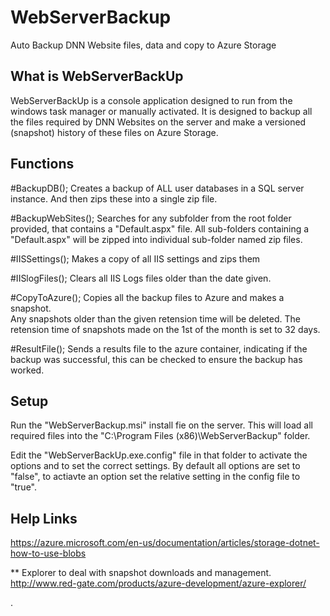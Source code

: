 # WebServerBackup
Auto Backup DNN Website files, data and copy to Azure Storage

What is WebServerBackUp
-----------------------

WebServerBackUp is a console application designed to run from the windows task manager or manually activated.
It is designed to backup all the files required by DNN Websites on the server and make a versioned (snapshot) history of these files on Azure Storage.


Functions
---------

#BackupDB();
Creates a backup of ALL user databases in a SQL server instance. And then zips these into a single zip file. 

#BackupWebSites();
Searches for any subfolder from the root folder provided, that contains a "Default.aspx" file.
All sub-folders containing a "Default.aspx" will be zipped into individual sub-folder named zip files.

#IISSettings();
Makes a copy of all IIS settings and zips them

#IISlogFiles();
Clears all IIS Logs files older than the date given.

#CopyToAzure();
Copies all the backup files to Azure and makes a snapshot.  
Any snapshots older than the given retension time will be deleted.
The retension time of snapshots made on the 1st of the month is set to 32 days.

#ResultFile();
Sends a results file to the azure container, indicating if the backup was successful, this can be checked to ensure the backup has worked.

Setup
-----

Run the "WebServerBackup.msi" install fie on the server.  This will load all required files into the "C:\Program Files (x86)\WebServerBackup" folder.

Edit the "WebServerBackUp.exe.config" file in that folder to activate the options and to set the correct settings.
By default all options are set to "false", to actiavte an option set the relative setting in the config file to "true".

Help Links
----------

https://azure.microsoft.com/en-us/documentation/articles/storage-dotnet-how-to-use-blobs


** Explorer to deal with snapshot downloads and management.
http://www.red-gate.com/products/azure-development/azure-explorer/

.
